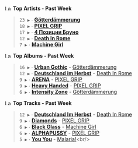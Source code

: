 <!--START_LASTFM_ARTISTS:{"period": "7day", "rows": 5}-->
<a href="https://last.fm" target="_blank"><img src="https://user-images.githubusercontent.com/17434202/215290617-e793598d-d7c9-428f-9975-156db1ba89cc.svg" alt="Last.fm Logo" width="18" height="13"/></a> **Top Artists - Past Week**

> `23 ▶️` ∙ **[Götterdämmerung](https://www.last.fm/music/G%C3%B6tterd%C3%A4mmerung)**<br/>
> `18 ▶️` ∙ **[PIXEL GRIP](https://www.last.fm/music/PIXEL+GRIP)**<br/>
> `17 ▶️` ∙ **[4 Позиции Бруно](https://www.last.fm/music/4+%D0%9F%D0%BE%D0%B7%D0%B8%D1%86%D0%B8%D0%B8+%D0%91%D1%80%D1%83%D0%BD%D0%BE)**<br/>
> `12 ▶️` ∙ **[Death In Rome](https://www.last.fm/music/Death+In+Rome)**<br/>
> `7 ▶️` ∙ **[Machine Girl](https://www.last.fm/music/Machine+Girl)**<br/>
<!--END_LASTFM_ARTISTS-->

<!--START_LASTFM_ALBUMS:{"period": "7day", "rows": 5}-->
<a href="https://last.fm" target="_blank"><img src="https://user-images.githubusercontent.com/17434202/215290617-e793598d-d7c9-428f-9975-156db1ba89cc.svg" alt="Last.fm Logo" width="18" height="13"/></a> **Top Albums - Past Week**

> `16 ▶️` ∙ **[Urban Gothic](https://www.last.fm/music/G%C3%B6tterd%C3%A4mmerung/Urban+Gothic)** - [Götterdämmerung](https://www.last.fm/music/G%C3%B6tterd%C3%A4mmerung)<br/>
> `12 ▶️` ∙ **[Deutschland im Herbst](https://www.last.fm/music/Death+In+Rome/Deutschland+im+Herbst)** - [Death In Rome](https://www.last.fm/music/Death+In+Rome)<br/>
> `9 ▶️` ∙ **[ARENA](https://www.last.fm/music/PIXEL+GRIP/ARENA)** - [PIXEL GRIP](https://www.last.fm/music/PIXEL+GRIP)<br/>
> `9 ▶️` ∙ **[Heavy Handed](https://www.last.fm/music/PIXEL+GRIP/Heavy+Handed)** - [PIXEL GRIP](https://www.last.fm/music/PIXEL+GRIP)<br/>
> `6 ▶️` ∙ **[Intensity Zone](https://www.last.fm/music/G%C3%B6tterd%C3%A4mmerung/Intensity+Zone)** - [Götterdämmerung](https://www.last.fm/music/G%C3%B6tterd%C3%A4mmerung)<br/>
<!--END_LASTFM_ALBUMS-->

<!--START_LASTFM_TRACKS:{"period": "7day", "rows": 5}-->
<a href="https://last.fm" target="_blank"><img src="https://user-images.githubusercontent.com/17434202/215290617-e793598d-d7c9-428f-9975-156db1ba89cc.svg" alt="Last.fm Logo" width="18" height="13"/></a> **Top Tracks - Past Week**

> `12 ▶️` ∙ **[Deutschland Im Herbst](https://www.last.fm/music/Death+In+Rome/_/Deutschland+Im+Herbst)** - [Death In Rome](https://www.last.fm/music/Death+In+Rome)<br/>
> `9 ▶️` ∙ **[Diamonds](https://www.last.fm/music/PIXEL+GRIP/_/Diamonds)** - [PIXEL GRIP](https://www.last.fm/music/PIXEL+GRIP)<br/>
> `6 ▶️` ∙ **[Black Glass](https://www.last.fm/music/Machine+Girl/_/Black+Glass)** - [Machine Girl](https://www.last.fm/music/Machine+Girl)<br/>
> `6 ▶️` ∙ **[ALPHAPUSSY](https://www.last.fm/music/PIXEL+GRIP/_/ALPHAPUSSY)** - [PIXEL GRIP](https://www.last.fm/music/PIXEL+GRIP)<br/>
> `5 ▶️` ∙ **[You You](https://www.last.fm/music/Malaria!/_/You+You)** - [Malaria!](https://www.last.fm/music/Malaria!)<br/>
<!--END_LASTFM_TRACKS-->
